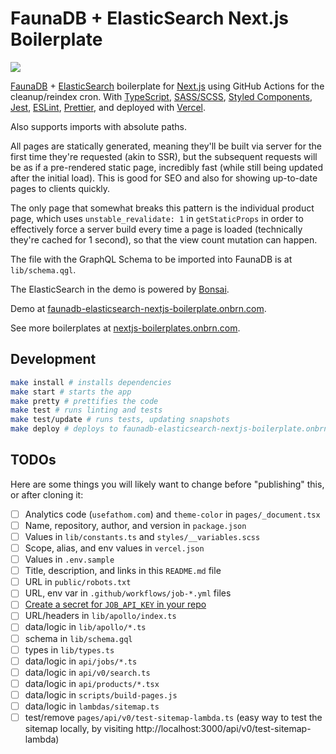 # FaunaDB + ElasticSearch Next.js Boilerplate

[![](https://github.com/BrunoBernardino/nextjs-boilerplate-faunadb-elasticsearch/workflows/Run%20Tests/badge.svg)](https://github.com/BrunoBernardino/nextjs-boilerplate-faunadb-elasticsearch/actions?workflow=Run+Tests)

[FaunaDB](https://fauna.com/) + [ElasticSearch](https://www.elastic.co/) boilerplate for [Next.js](https://nextjs.org) using GitHub Actions for the cleanup/reindex cron. With [TypeScript](https://www.typescriptlang.org), [SASS/SCSS](https://sass-lang.com), [Styled Components](https://styled-components.com), [Jest](https://jestjs.io), [ESLint](https://eslint.org/), [Prettier](https://prettier.io/), and deployed with [Vercel](https://vercel.com).

Also supports imports with absolute paths.

All pages are statically generated, meaning they'll be built via server for the first time they're requested (akin to SSR), but the subsequent requests will be as if a pre-rendered static page, incredibly fast (while still being updated after the initial load). This is good for SEO and also for showing up-to-date pages to clients quickly.

The only page that somewhat breaks this pattern is the individual product page, which uses `unstable_revalidate: 1` in `getStaticProps` in order to effectively force a server build every time a page is loaded (technically they're cached for 1 second), so that the view count mutation can happen.

The file with the GraphQL Schema to be imported into FaunaDB is at `lib/schema.qgl`.

The ElasticSearch in the demo is powered by [Bonsai](https://bonsai.io).

Demo at [faunadb-elasticsearch-nextjs-boilerplate.onbrn.com](https://faunadb-elasticsearch-nextjs-boilerplate.onbrn.com).

See more boilerplates at [nextjs-boilerplates.onbrn.com](https://nextjs-boilerplates.onbrn.com).

## Development

```bash
make install # installs dependencies
make start # starts the app
make pretty # prettifies the code
make test # runs linting and tests
make test/update # runs tests, updating snapshots
make deploy # deploys to faunadb-elasticsearch-nextjs-boilerplate.onbrn.com (requires `vercel` to be installed globally)
```

## TODOs

Here are some things you will likely want to change before "publishing" this, or after cloning it:

- [ ] Analytics code (`usefathom.com`) and `theme-color` in `pages/_document.tsx`
- [ ] Name, repository, author, and version in `package.json`
- [ ] Values in `lib/constants.ts` and `styles/__variables.scss`
- [ ] Scope, alias, and env values in `vercel.json`
- [ ] Values in `.env.sample`
- [ ] Title, description, and links in this `README.md` file
- [ ] URL in `public/robots.txt`
- [ ] URL, env var in `.github/workflows/job-*.yml` files
- [ ] [Create a secret for `JOB_API_KEY` in your repo](https://docs.github.com/en/actions/configuring-and-managing-workflows/creating-and-storing-encrypted-secrets#creating-encrypted-secrets-for-a-repository)
- [ ] URL/headers in `lib/apollo/index.ts`
- [ ] data/logic in `lib/apollo/*.ts`
- [ ] schema in `lib/schema.gql`
- [ ] types in `lib/types.ts`
- [ ] data/logic in `api/jobs/*.ts`
- [ ] data/logic in `api/v0/search.ts`
- [ ] data/logic in `api/products/*.tsx`
- [ ] data/logic in `scripts/build-pages.js`
- [ ] data/logic in `lambdas/sitemap.ts`
- [ ] test/remove `pages/api/v0/test-sitemap-lambda.ts` (easy way to test the sitemap locally, by visiting http://localhost:3000/api/v0/test-sitemap-lambda)
